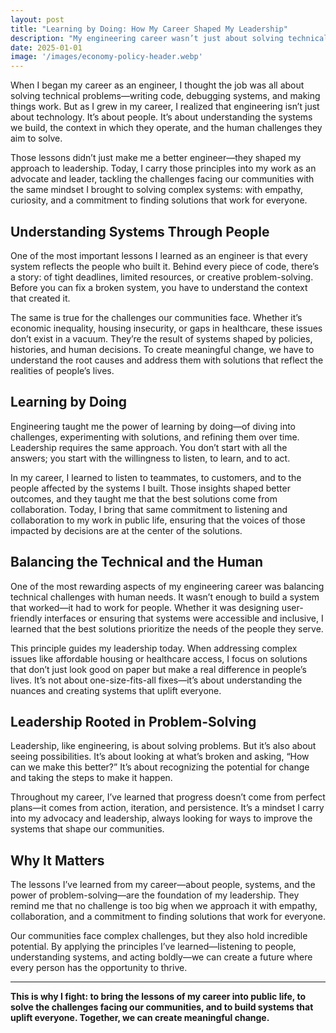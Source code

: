 ```yaml
---
layout: post
title: "Learning by Doing: How My Career Shaped My Leadership"
description: "My engineering career wasn’t just about solving technical problems—it was about understanding people, systems, and context. Those lessons guide how I approach the challenges facing our communities, always seeking solutions that uplift everyone."
date: 2025-01-01
image: '/images/economy-policy-header.webp'
---
```


When I began my career as an engineer, I thought the job was all about solving technical problems—writing code, debugging systems, and making things work. But as I grew in my career, I realized that engineering isn’t just about technology. It’s about people. It’s about understanding the systems we build, the context in which they operate, and the human challenges they aim to solve.

Those lessons didn’t just make me a better engineer—they shaped my approach to leadership. Today, I carry those principles into my work as an advocate and leader, tackling the challenges facing our communities with the same mindset I brought to solving complex systems: with empathy, curiosity, and a commitment to finding solutions that work for everyone.

## Understanding Systems Through People

One of the most important lessons I learned as an engineer is that every system reflects the people who built it. Behind every piece of code, there’s a story: of tight deadlines, limited resources, or creative problem-solving. Before you can fix a broken system, you have to understand the context that created it.

The same is true for the challenges our communities face. Whether it’s economic inequality, housing insecurity, or gaps in healthcare, these issues don’t exist in a vacuum. They’re the result of systems shaped by policies, histories, and human decisions. To create meaningful change, we have to understand the root causes and address them with solutions that reflect the realities of people’s lives.

## Learning by Doing

Engineering taught me the power of learning by doing—of diving into challenges, experimenting with solutions, and refining them over time. Leadership requires the same approach. You don’t start with all the answers; you start with the willingness to listen, to learn, and to act.

In my career, I learned to listen to teammates, to customers, and to the people affected by the systems I built. Those insights shaped better outcomes, and they taught me that the best solutions come from collaboration. Today, I bring that same commitment to listening and collaboration to my work in public life, ensuring that the voices of those impacted by decisions are at the center of the solutions.

## Balancing the Technical and the Human

One of the most rewarding aspects of my engineering career was balancing technical challenges with human needs. It wasn’t enough to build a system that worked—it had to work for people. Whether it was designing user-friendly interfaces or ensuring that systems were accessible and inclusive, I learned that the best solutions prioritize the needs of the people they serve.

This principle guides my leadership today. When addressing complex issues like affordable housing or healthcare access, I focus on solutions that don’t just look good on paper but make a real difference in people’s lives. It’s not about one-size-fits-all fixes—it’s about understanding the nuances and creating systems that uplift everyone.

## Leadership Rooted in Problem-Solving

Leadership, like engineering, is about solving problems. But it’s also about seeing possibilities. It’s about looking at what’s broken and asking, “How can we make this better?” It’s about recognizing the potential for change and taking the steps to make it happen.

Throughout my career, I’ve learned that progress doesn’t come from perfect plans—it comes from action, iteration, and persistence. It’s a mindset I carry into my advocacy and leadership, always looking for ways to improve the systems that shape our communities.

## Why It Matters

The lessons I’ve learned from my career—about people, systems, and the power of problem-solving—are the foundation of my leadership. They remind me that no challenge is too big when we approach it with empathy, collaboration, and a commitment to finding solutions that work for everyone.

Our communities face complex challenges, but they also hold incredible potential. By applying the principles I’ve learned—listening to people, understanding systems, and acting boldly—we can create a future where every person has the opportunity to thrive.

---

**This is why I fight: to bring the lessons of my career into public life, to solve the challenges facing our communities, and to build systems that uplift everyone. Together, we can create meaningful change.**